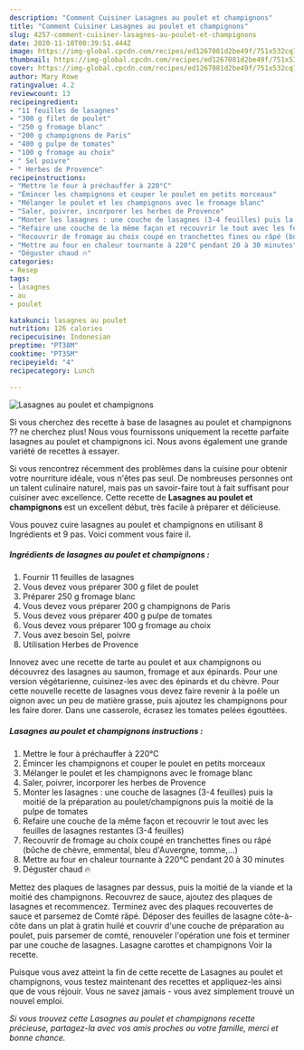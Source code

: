 ```yaml
---
description: "Comment Cuisiner Lasagnes au poulet et champignons"
title: "Comment Cuisiner Lasagnes au poulet et champignons"
slug: 4257-comment-cuisiner-lasagnes-au-poulet-et-champignons
date: 2020-11-10T00:39:51.444Z
image: https://img-global.cpcdn.com/recipes/ed1267081d2be49f/751x532cq70/lasagnes-au-poulet-et-champignons-photo-principale-de-la-recette.jpg
thumbnail: https://img-global.cpcdn.com/recipes/ed1267081d2be49f/751x532cq70/lasagnes-au-poulet-et-champignons-photo-principale-de-la-recette.jpg
cover: https://img-global.cpcdn.com/recipes/ed1267081d2be49f/751x532cq70/lasagnes-au-poulet-et-champignons-photo-principale-de-la-recette.jpg
author: Mary Rowe
ratingvalue: 4.2
reviewcount: 13
recipeingredient:
- "11 feuilles de lasagnes"
- "300 g filet de poulet"
- "250 g fromage blanc"
- "200 g champignons de Paris"
- "400 g pulpe de tomates"
- "100 g fromage au choix"
- " Sel poivre"
- " Herbes de Provence"
recipeinstructions:
- "Mettre le four à préchauffer à 220°C"
- "Émincer les champignons et couper le poulet en petits morceaux"
- "Mélanger le poulet et les champignons avec le fromage blanc"
- "Saler, poivrer, incorporer les herbes de Provence"
- "Monter les lasagnes : une couche de lasagnes (3-4 feuilles) puis la moitié de la préparation au poulet/champignons puis la moitié de la pulpe de tomates"
- "Refaire une couche de la même façon et recouvrir le tout avec les feuilles de lasagnes restantes (3-4 feuilles)"
- "Recouvrir de fromage au choix coupé en tranchettes fines ou râpé (bûche de chèvre, emmental, bleu d&#39;Auvergne, tomme,...)"
- "Mettre au four en chaleur tournante à 220°C pendant 20 à 30 minutes"
- "Déguster chaud 🔥"
categories:
- Resep
tags:
- lasagnes
- au
- poulet

katakunci: lasagnes au poulet 
nutrition: 126 calories
recipecuisine: Indonesian
preptime: "PT38M"
cooktime: "PT35M"
recipeyield: "4"
recipecategory: Lunch

---
```



![Lasagnes au poulet et champignons](https://img-global.cpcdn.com/recipes/ed1267081d2be49f/751x532cq70/lasagnes-au-poulet-et-champignons-photo-principale-de-la-recette.jpg)

Si vous cherchez des recette à base de lasagnes au poulet et champignons ?? ne cherchez plus! Nous vous fournissons uniquement la recette parfaite lasagnes au poulet et champignons ici. Nous avons également une grande variété de recettes à essayer.

Si vous rencontrez récemment des problèmes dans la cuisine pour obtenir votre nourriture idéale, vous n'êtes pas seul. De nombreuses personnes ont un talent culinaire naturel, mais pas un savoir-faire tout à fait suffisant pour cuisiner avec excellence. Cette recette de <strong> Lasagnes au poulet et champignons </strong> est un excellent début, très facile à préparer et délicieuse.

<!--inarticleads1-->

Vous pouvez cuire lasagnes au poulet et champignons en utilisant 8 Ingrédients et 9 pas. Voici comment vous faire il.

##### Ingrédients de lasagnes au poulet et champignons :

1. Fournir 11 feuilles de lasagnes
1. Vous devez vous préparer 300 g filet de poulet
1. Préparer 250 g fromage blanc
1. Vous devez vous préparer 200 g champignons de Paris
1. Vous devez vous préparer 400 g pulpe de tomates
1. Vous devez vous préparer 100 g fromage au choix
1. Vous avez besoin  Sel, poivre
1. Utilisation  Herbes de Provence


Innovez avec une recette de tarte au poulet et aux champignons ou découvrez des lasagnes au saumon, fromage et aux épinards. Pour une version végétarienne, cuisinez-les avec des épinards et du chèvre. Pour cette nouvelle recette de lasagnes vous devez faire revenir à la poêle un oignon avec un peu de matière grasse, puis ajoutez les champignons pour les faire dorer. Dans une casserole, écrasez les tomates pelées égouttées. 

<!--inarticleads2-->

##### Lasagnes au poulet et champignons instructions :

1. Mettre le four à préchauffer à 220°C
1. Émincer les champignons et couper le poulet en petits morceaux
1. Mélanger le poulet et les champignons avec le fromage blanc
1. Saler, poivrer, incorporer les herbes de Provence
1. Monter les lasagnes : une couche de lasagnes (3-4 feuilles) puis la moitié de la préparation au poulet/champignons puis la moitié de la pulpe de tomates
1. Refaire une couche de la même façon et recouvrir le tout avec les feuilles de lasagnes restantes (3-4 feuilles)
1. Recouvrir de fromage au choix coupé en tranchettes fines ou râpé (bûche de chèvre, emmental, bleu d&#39;Auvergne, tomme,...)
1. Mettre au four en chaleur tournante à 220°C pendant 20 à 30 minutes
1. Déguster chaud 🔥


Mettez des plaques de lasagnes par dessus, puis la moitié de la viande et la moitié des champignons. Recouvrez de sauce, ajoutez des plaques de lasagnes et recommencez. Terminez avec des plaques recouvertes de sauce et parsemez de Comté râpé. Déposer des feuilles de lasagne côte-à-côte dans un plat à gratin huilé et couvrir d&#39;une couche de préparation au poulet, puis parsemer de comté, renouveler l&#39;opération une fois et terminer par une couche de lasagnes. Lasagne carottes et champignons Voir la recette. 

<!--inarticleads1-->

<p>
Puisque vous avez atteint la fin de cette recette de Lasagnes au poulet et champignons, vous testez maintenant des recettes et appliquez-les ainsi que de vous réjouir. Vous ne savez jamais - vous avez simplement trouvé un nouvel emploi.
</p>

<p>
<i>Si vous trouvez cette Lasagnes au poulet et champignons recette précieuse, partagez-la avec vos amis proches ou votre famille, merci et bonne chance.</i>
</p>
